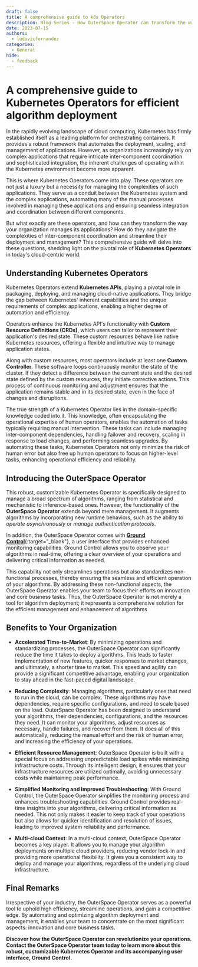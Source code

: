 ```yaml
---
draft: false
title: A comprehensive guide to k8s Operators
description: Blog Series - How OuterSpace Operator can transform the way you deploy algorithms in kubernetes
date: 2023-07-15
authors:
  - ludovicfernandez
categories:
  - General
hide:
  - feedback
---
```


# A comprehensive guide to Kubernetes Operators for efficient algorithm deployment

In the rapidly evolving landscape of cloud computing, Kubernetes has firmly established itself as a leading platform for orchestrating containers. It provides a robust framework that automates the deployment, scaling, and management of applications. However, as organizations increasingly rely on complex applications that require intricate inter-component coordination and sophisticated integration, the inherent challenges of operating within the Kubernetes environment become more apparent.

<!-- more -->

This is where Kubernetes Operators come into play. These operators are not just a luxury but a necessity for managing the complexities of such applications. They serve as a conduit between the Kubernetes system and the complex applications, automating many of the manual processes involved in managing these applications and ensuring seamless integration and coordination between different components.

But what exactly are these operators, and how can they transform the way your organization manages its applications? How do they navigate the complexities of inter-component coordination and streamline their deployment and management? This comprehensive guide will delve into these questions, shedding light on the pivotal role of __Kubernetes Operators__ in today's cloud-centric world.

## Understanding Kubernetes Operators

Kubernetes Operators extend __Kubernetes APIs__, playing a pivotal role in packaging, deploying, and managing cloud-native applications. They bridge the gap between Kubernetes' inherent capabilities and the unique requirements of complex applications, enabling a higher degree of automation and efficiency.

Operators enhance the Kubernetes API's functionality with __Custom Resource Definitions (CRDs)__, which users can tailor to represent their application's desired state. These custom resources behave like native Kubernetes resources, offering a flexible and intuitive way to manage application states.

Along with custom resources, most operators include at least one __Custom Controller__. These software loops continuously monitor the state of the cluster. If they detect a difference between the current state and the desired state defined by the custom resources, they initiate corrective actions. This process of continuous monitoring and adjustment ensures that the application remains stable and in its desired state, even in the face of changes and disruptions.

The true strength of a Kubernetes Operator lies in the domain-specific knowledge coded into it. This knowledge, often encapsulating the operational expertise of human operators, enables the automation of tasks typically requiring manual intervention. These tasks can include managing inter-component dependencies, handling failover and recovery, scaling in response to load changes, and performing seamless upgrades. By automating these tasks, Kubernetes Operators not only minimize the risk of human error but also free up human operators to focus on higher-level tasks, enhancing operational efficiency and reliability.

## Introducing the OuterSpace Operator

This robust, customizable Kubernetes Operator is specifically designed to manage a broad spectrum of algorithms, ranging from statistical and mechanistic to inference-based ones. However, the functionality of the __OuterSpace Operator__ extends beyond mere management. It augments algorithms by incorporating new runtime behaviors, such as the ability to _operate asynchronously_ or _manage authentication protocols_.

In addition, the OuterSpace Operator comes with [__Ground Control__](/features/ground-control/){:target="_blank"}, a user interface that provides enhanced monitoring capabilities. Ground Control allows you to observe your algorithms in real-time, offering a clear overview of your operations and delivering critical information as needed.

This capability not only streamlines operations but also standardizes non-functional processes, thereby ensuring the seamless and efficient operation of your algorithms. By addressing these non-functional aspects, the OuterSpace Operator enables your team to focus their efforts on innovation and core business tasks. Thus, the OuterSpace Operator is not merely a tool for algorithm deployment; it represents a comprehensive solution for the efficient management and enhancement of algorithms

## Benefits to Your Organization

* __Accelerated Time-to-Market__: By minimizing operations and standardizing processes, the OuterSpace Operator can significantly reduce the time it takes to deploy algorithms. This leads to faster implementation of new features, quicker responses to market changes, and ultimately, a shorter time to market. This speed and agility can provide a significant competitive advantage, enabling your organization to stay ahead in the fast-paced digital landscape.

* __Reducing Complexity__: Managing algorithms, particularly ones that need to run in the cloud, can be complex. These algorithms may have dependencies, require specific configurations, and need to scale based on the load. OuterSpace Operator has been designed to understand your algorithms, their dependencies, configurations, and the resources they need. It can monitor your algorithms, adjust resources as necessary, handle failures, and recover from them. It does all of this automatically, reducing the manual effort and the risk of human error, and increasing the efficiency of your operations.

* __Efficient Resource Management__: OuterSpace Operator is built with a special focus on addressing unpredictable load spikes while minimizing infrastructure costs. Through its intelligent design, it ensures that your infrastructure resources are utilized optimally, avoiding unnecessary costs while maintaining peak performance.

* __Simplified Monitoring and Improved Troubleshooting__: With Ground Control, the OuterSpace Operator simplifies the monitoring process and enhances troubleshooting capabilities. Ground Control provides real-time insights into your algorithms, delivering critical information as needed. This not only makes it easier to keep track of your operations but also allows for quicker identification and resolution of issues, leading to improved system reliability and performance.

* __Multi-cloud Context__: In a multi-cloud context, OuterSpace Operator becomes a key player. It allows you to manage your algorithm deployments on multiple cloud providers, reducing vendor lock-in and providing more operational flexibility. It gives you a consistent way to deploy and manage your algorithms, regardless of the underlying cloud infrastructure.

## Final Remarks

Irrespective of your industry, the OuterSpace Operator serves as a powerful tool to uphold high efficiency, streamline operations, and gain a competitive edge. By automating and optimizing algorithm deployment and management, it enables your team to concentrate on the most significant aspects: innovation and core business tasks.

__Discover how the OuterSpace Operator can revolutionize your operations. Contact the OuterSpace Operator team today to learn more about this robust, customizable Kubernetes Operator and its accompanying user interface, Ground Control.__
